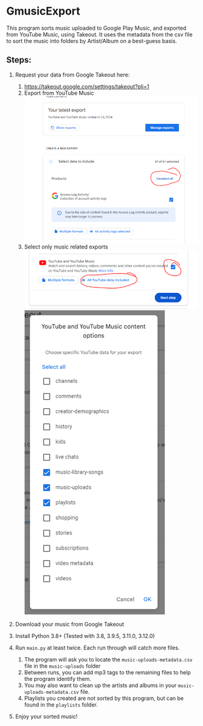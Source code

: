 # GmusicExport
This program sorts music uploaded to Google Play Music, and exported from YouTube Music, using Takeout.
It uses the metadata from the csv file to sort the music into folders by Artist/Album on a best-guess basis.

## Steps:
1. Request your data from Google Takeout here:
   1. https://takeout.google.com/settings/takeout?pli=1
   2. Export from YouTube Music
      ![export1.PNG](images%2Fexport1.PNG)
   3. Select only music related exports
      ![export2.PNG](images%2Fexport2.PNG)
      ![export3.PNG](images%2Fexport3.PNG)

2. Download your music from Google Takeout
3. Install Python 3.8+ (Tested with 3.8, 3.9.5, 3.11.0, 3.12.0)
4. Run `main.py` at least twice. Each run through will catch more files. 
   1. The program will ask you to locate the `music-uploads-metadata.csv` file 
      in the `music-uploads` folder 
   2. Between runs, you can add mp3 tags to the remaining files to help the program identify them. 
   3. You may also want to clean up the artists and albums in your `music-uploads-metadata.csv` file.
   4. Playlists you created are not sorted by this program, but can be found in the `playlists` folder.
5. Enjoy your sorted music!
